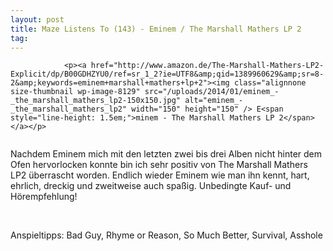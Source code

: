 ```yaml
---
layout: post
title: Maze Listens To (143) - Eminem / The Marshall Mathers LP 2
tag: 
---
```



                <p><a href="http://www.amazon.de/The-Marshall-Mathers-LP2-Explicit/dp/B00GDHZYU0/ref=sr_1_2?ie=UTF8&amp;qid=1389960629&amp;sr=8-2&amp;keywords=eminem+marshall+mathers+lp+2"><img class="alignnone size-thumbnail wp-image-8129" src="/uploads/2014/01/eminem_-_the_marshall_mathers_lp2-150x150.jpg" alt="eminem_-_the_marshall_mathers_lp2" width="150" height="150" /> E<span style="line-height: 1.5em;">minem - The Marshall Mathers LP 2</span></a></p>
<img src="/uploads/2010/02/maze_listens_to_5stars.png" alt="" />
<p>Nachdem Eminem mich mit den letzten zwei bis drei Alben nicht hinter dem Ofen hervorlocken konnte bin ich sehr positiv von The Marshall Mathers LP2 überrascht worden. Endlich wieder Eminem wie man ihn kennt, hart, ehrlich, dreckig und zweitweise auch spaßig. Unbedingte Kauf- und Hörempfehlung!</p>
<p>&nbsp;</p>
<p>Anspieltipps: Bad Guy, Rhyme or Reason, So Much Better, Survival, Asshole</p>
            
